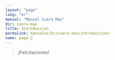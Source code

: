 ```yaml
---
layout: "page"
lang: "br"
manual: "Manual Cuora Max"
dir: cuora-max
title: Introducción
permalink: manuales/br/cuora-max/introduccion/
name: page-2
---
```


>¡Felicitaciones!
